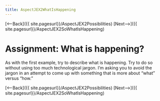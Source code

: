 ```yaml
---
title: AspectJEX2WhatIsHappening
---
```

[<--Back]({{ site.pagesurl}}/AspectJEX2Possibilities) [Next-->]({{ site.pagesurl}}/AspectJEX2SoWhatIsHappening)

# Assignment: What is happening?
As with the first example, try to describe what is happening. Try to do so without using too much technological jargon. I’m asking you to avoid the jargon in an attempt to come up with something that is more about “what” versus “how.”

[<--Back]({{ site.pagesurl}}/AspectJEX2Possibilities) [Next-->]({{ site.pagesurl}}/AspectJEX2SoWhatIsHappening)
